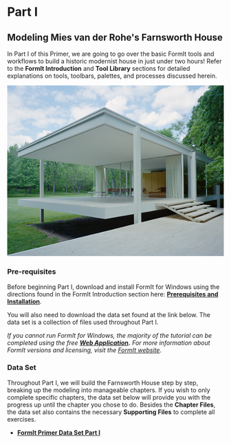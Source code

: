 # Part I

## Modeling Mies van der Rohe's Farnsworth House

In Part I of this Primer, we are going to go over the basic FormIt tools and workflows to build a historic modernist house in just under two hours! Refer to the **FormIt Introduction** and **Tool Library** sections for detailed explanations on tools, toolbars, palettes, and processes discussed herein.

![The Farnsworth House](../../.gitbook/assets/49e004f3-d500-4890-9188-e8a87c1e396a-2.png)

### Pre-requisites

Before beginning Part I, download and install FormIt for Windows using the directions found in the FormIt Introduction section here: [**Prerequisites and Installation**](../../formit-introduction/prerequisites-and-installation.md).

You will also need to download the data set found at the link below. The data set is a collection of files used throughout Part I.

_If you cannot run FormIt for Windows, the majority of the tutorial can be completed using the free_ [_**Web Application**_](https://formit.autodesk.com/app)_**.** For more information about FormIt versions and licensing, visit the_ [_FormIt website_](https://formit.autodesk.com).

### Data Set

Throughout Part I, we will build the Farnsworth House step by step, breaking up the modeling into manageable chapters. If you wish to only complete specific chapters, the data set below will provide you with the progress up until the chapter you chose to do. Besides the **Chapter Files**, the data set also contains the necessary **Supporting Files** to complete all exercises.

* [**FormIt Primer Data Set Part I**](https://formit-help.s3.amazonaws.com/FormIt+Primer+Part+1+Datasets.zip)
